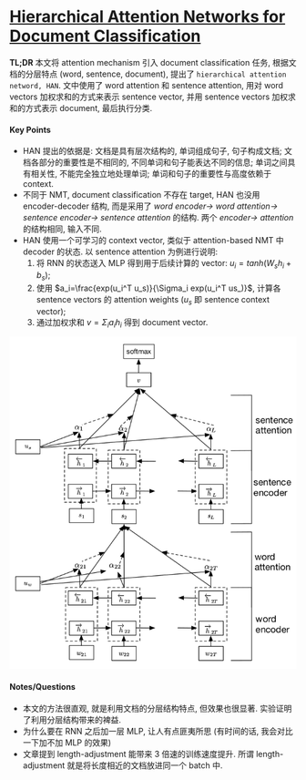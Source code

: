 # [Hierarchical Attention Networks for Document Classification](https://www.cs.cmu.edu/~./hovy/papers/16HLT-hierarchical-attention-networks.pdf)

**TL;DR** 本文将 attention mechanism 引入 document classification 任务, 根据文档的分层特点 (word, sentence, document), 提出了 `hierarchical attention netword, HAN`. 文中使用了 word attention 和 sentence attention, 用对 word vectors 加权求和的方式来表示 sentence vector, 并用 sentence vectors 加权求和的方式表示 document, 最后执行分类.


#### Key Points

* HAN 提出的依据是: 文档是具有层次结构的, 单词组成句子, 句子构成文档; 文档各部分的重要性是不相同的, 不同单词和句子能表达不同的信息; 单词之间具有相关性, 不能完全独立地处理单词; 单词和句子的重要性与高度依赖于 context.
* 不同于 NMT, document classification 不存在 target, HAN 也没用 encoder-decoder 结构, 而是采用了 *word encoder-> word attention-> sentence encoder-> sentence attention* 的结构. 两个 *encoder-> attention* 的结构相同, 输入不同.
* HAN 使用一个可学习的 context vector, 类似于 attention-based NMT 中 decoder 的状态. 以 sentence attention 为例进行说明:
    1. 将 RNN 的状态送入 MLP 得到用于后续计算的 vector: $u_i=tanh(W_s h_i+b_s)$;
    2. 使用 $a_i=\frac{exp(u_i^T u_s)}{\Sigma_i exp(u_i^T us_)}$, 计算各 sentence vectors 的 attention weights ($u_s$ 即 sentence context vector);
    3. 通过加权求和 $v=\Sigma_i a_i h_i$ 得到 document vector.

![HAN for document classification](../imgs/hierarchical_attn_net_for_document_classification.png)

#### Notes/Questions

* 本文的方法很直观, 就是利用文档的分层结构特点, 但效果也很显著. 实验证明了利用分层结构带来的裨益.
* 为什么要在 RNN 之后加一层 MLP, 让人有点匪夷所思 (有时间的话, 我会对比一下加不加 MLP 的效果)
* 文章提到 length-adjustment 能带来 3 倍速的训练速度提升. 所谓 length-adjustment 就是将长度相近的文档放进同一个 batch 中.
